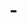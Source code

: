 # -<!DOCTYPE html>
<html>
    <head>
        <style type="text/css">
        div{
            position: absolute;  /*绝对定位*/
            width: 400px;
            height: 200px;
            padding: 200px;
            color: #ffffff;
            text-align: right;
            font-size: 20px;
        }

        .z1{
            background-color: black;
        }
        .z2{
            background-color: brown;
            top: 60px;
            left: 50px;
        }
        .z3{
            background-color: blueviolet;
            top: 60px;
            left: 100px;
        }
        </style>
    </head>
    <body>
        <div class="z1">
            层：1
        </div>
            
        <div  class="z2">
            层：2
        </div>

        <div class="z3">
            层：3
        </div>

        




    </body>
</html>
